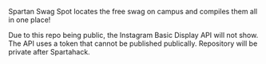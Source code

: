 Spartan Swag Spot locates the free swag on campus and compiles them all in one place!


Due to this repo being public, the Instagram Basic Display API will not show. The API uses a token that cannot be published publically. Repository will be private after Spartahack.

